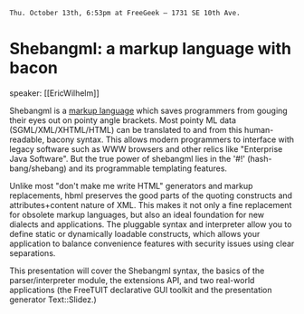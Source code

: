     Thu. October 13th, 6:53pm at FreeGeek – 1731 SE 10th Ave.

# Shebangml: a markup language with bacon

speaker: [[EricWilhelm]]

Shebangml is a [markup language](http://search.cpan.org/dist/Shebangml/lib/Shebangml/Syntax.pod) which saves programmers from gouging their eyes out on pointy angle brackets.  Most pointy ML data (SGML/XML/XHTML/HTML) can be translated to and from this human-readable, bacony syntax.  This allows modern programmers to interface with legacy software such as WWW browsers and other relics like "Enterprise Java Software".  But the true power of shebangml lies in the '#!' (hash-bang/shebang) and its programmable templating features.

Unlike most "don't make me write HTML" generators and markup replacements, hbml preserves the good parts of the quoting constructs and attributes+content nature of XML.  This makes it not only a fine replacement for obsolete markup languages, but also an ideal foundation for new dialects and applications.  The pluggable syntax and interpreter allow you to define static or dynamically loadable constructs, which allows your application to balance convenience features with security issues using clear separations.

This presentation will cover the Shebangml syntax, the basics of the parser/interpreter module, the extensions API, and two real-world applications (the FreeTUIT declarative GUI toolkit and the presentation generator Text::Slidez.)

